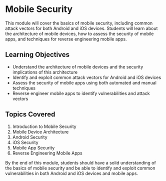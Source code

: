 # Mobile Security

This module will cover the basics of mobile security, including common attack vectors for both Android and iOS devices. Students will learn about the architecture of mobile devices, how to assess the security of mobile apps, and techniques for reverse engineering mobile apps.

## Learning Objectives

- Understand the architecture of mobile devices and the security implications of this architecture
- Identify and exploit common attack vectors for Android and iOS devices
- Assess the security of mobile apps using both automated and manual techniques
- Reverse engineer mobile apps to identify vulnerabilities and attack vectors

## Topics Covered

1. Introduction to Mobile Security
1. Mobile Device Architecture
1. Android Security
1. iOS Security
1. Mobile App Security
1. Reverse Engineering Mobile Apps

By the end of this module, students should have a solid understanding of the basics of mobile security and be able to identify and exploit common vulnerabilities in both Android and iOS devices and mobile apps.
